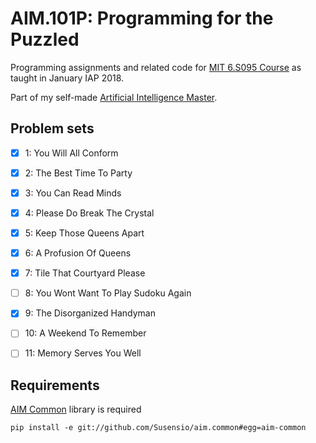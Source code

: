 # AIM.101P: Programming for the Puzzled

Programming assignments and related code for [MIT 6.S095 Course](https://ocw.mit.edu/courses/electrical-engineering-and-computer-science/6-s095-programming-for-the-puzzled-january-iap-2018/index.htm) as taught in January IAP 2018.

Part of my self-made [Artificial Intelligence Master](https://github.com/Susensio/artificial-intelligence-master).


## Problem sets

- [X] 1: You Will All Conform
- [X] 2: The Best Time To Party
- [X] 3: You Can Read Minds
- [X] 4: Please Do Break The Crystal
- [X] 5: Keep Those Queens Apart
- [X] 6: A Profusion Of Queens
- [X] 7: Tile That Courtyard Please
- [ ] 8: You Wont Want To Play Sudoku Again
- [X] 9: The Disorganized Handyman
- [ ] 10: A Weekend To Remember
- [ ] 11: Memory Serves You Well


## Requirements

[AIM Common](https://github.com/Susensio/aim.common) library is required
    
    pip install -e git://github.com/Susensio/aim.common#egg=aim-common


